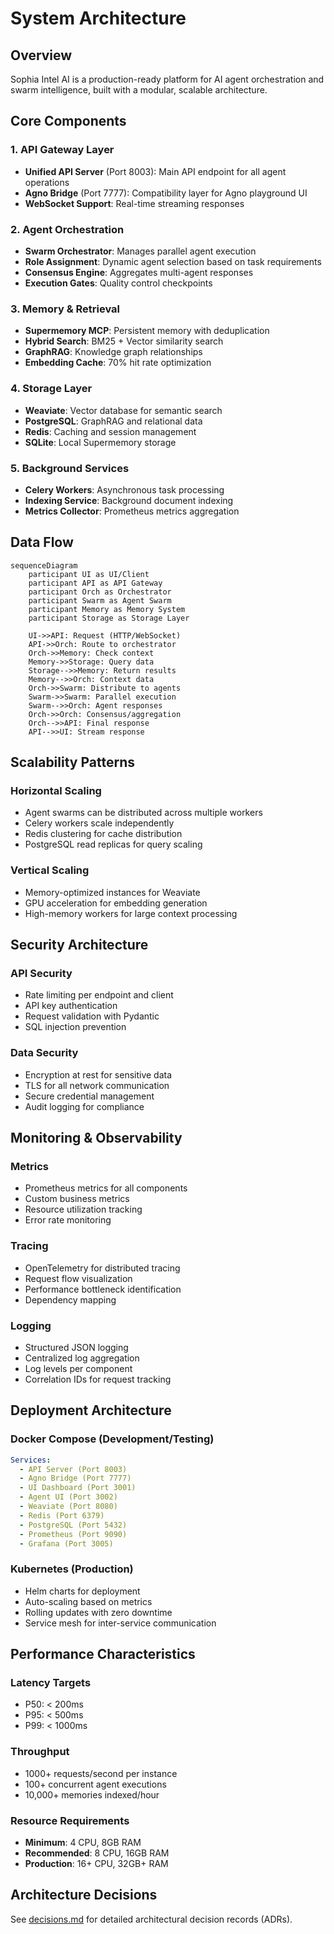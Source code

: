 # System Architecture

## Overview

Sophia Intel AI is a production-ready platform for AI agent orchestration and swarm intelligence, built with a modular, scalable architecture.

## Core Components

### 1. API Gateway Layer

- **Unified API Server** (Port 8003): Main API endpoint for all agent operations
- **Agno Bridge** (Port 7777): Compatibility layer for Agno playground UI
- **WebSocket Support**: Real-time streaming responses

### 2. Agent Orchestration

- **Swarm Orchestrator**: Manages parallel agent execution
- **Role Assignment**: Dynamic agent selection based on task requirements
- **Consensus Engine**: Aggregates multi-agent responses
- **Execution Gates**: Quality control checkpoints

### 3. Memory & Retrieval

- **Supermemory MCP**: Persistent memory with deduplication
- **Hybrid Search**: BM25 + Vector similarity search
- **GraphRAG**: Knowledge graph relationships
- **Embedding Cache**: 70% hit rate optimization

### 4. Storage Layer

- **Weaviate**: Vector database for semantic search
- **PostgreSQL**: GraphRAG and relational data
- **Redis**: Caching and session management
- **SQLite**: Local Supermemory storage

### 5. Background Services

- **Celery Workers**: Asynchronous task processing
- **Indexing Service**: Background document indexing
- **Metrics Collector**: Prometheus metrics aggregation

## Data Flow

```mermaid
sequenceDiagram
    participant UI as UI/Client
    participant API as API Gateway
    participant Orch as Orchestrator
    participant Swarm as Agent Swarm
    participant Memory as Memory System
    participant Storage as Storage Layer

    UI->>API: Request (HTTP/WebSocket)
    API->>Orch: Route to orchestrator
    Orch->>Memory: Check context
    Memory->>Storage: Query data
    Storage-->>Memory: Return results
    Memory-->>Orch: Context data
    Orch->>Swarm: Distribute to agents
    Swarm->>Swarm: Parallel execution
    Swarm-->>Orch: Agent responses
    Orch->>Orch: Consensus/aggregation
    Orch-->>API: Final response
    API-->>UI: Stream response
```

## Scalability Patterns

### Horizontal Scaling

- Agent swarms can be distributed across multiple workers
- Celery workers scale independently
- Redis clustering for cache distribution
- PostgreSQL read replicas for query scaling

### Vertical Scaling

- Memory-optimized instances for Weaviate
- GPU acceleration for embedding generation
- High-memory workers for large context processing

## Security Architecture

### API Security

- Rate limiting per endpoint and client
- API key authentication
- Request validation with Pydantic
- SQL injection prevention

### Data Security

- Encryption at rest for sensitive data
- TLS for all network communication
- Secure credential management
- Audit logging for compliance

## Monitoring & Observability

### Metrics

- Prometheus metrics for all components
- Custom business metrics
- Resource utilization tracking
- Error rate monitoring

### Tracing

- OpenTelemetry for distributed tracing
- Request flow visualization
- Performance bottleneck identification
- Dependency mapping

### Logging

- Structured JSON logging
- Centralized log aggregation
- Log levels per component
- Correlation IDs for request tracking

## Deployment Architecture

### Docker Compose (Development/Testing)

```yaml
Services:
  - API Server (Port 8003)
  - Agno Bridge (Port 7777)
  - UI Dashboard (Port 3001)
  - Agent UI (Port 3002)
  - Weaviate (Port 8080)
  - Redis (Port 6379)
  - PostgreSQL (Port 5432)
  - Prometheus (Port 9090)
  - Grafana (Port 3005)
```

### Kubernetes (Production)

- Helm charts for deployment
- Auto-scaling based on metrics
- Rolling updates with zero downtime
- Service mesh for inter-service communication

## Performance Characteristics

### Latency Targets

- P50: < 200ms
- P95: < 500ms
- P99: < 1000ms

### Throughput

- 1000+ requests/second per instance
- 100+ concurrent agent executions
- 10,000+ memories indexed/hour

### Resource Requirements

- **Minimum**: 4 CPU, 8GB RAM
- **Recommended**: 8 CPU, 16GB RAM
- **Production**: 16+ CPU, 32GB+ RAM

## Architecture Decisions

See [decisions.md](./decisions.md) for detailed architectural decision records (ADRs).
